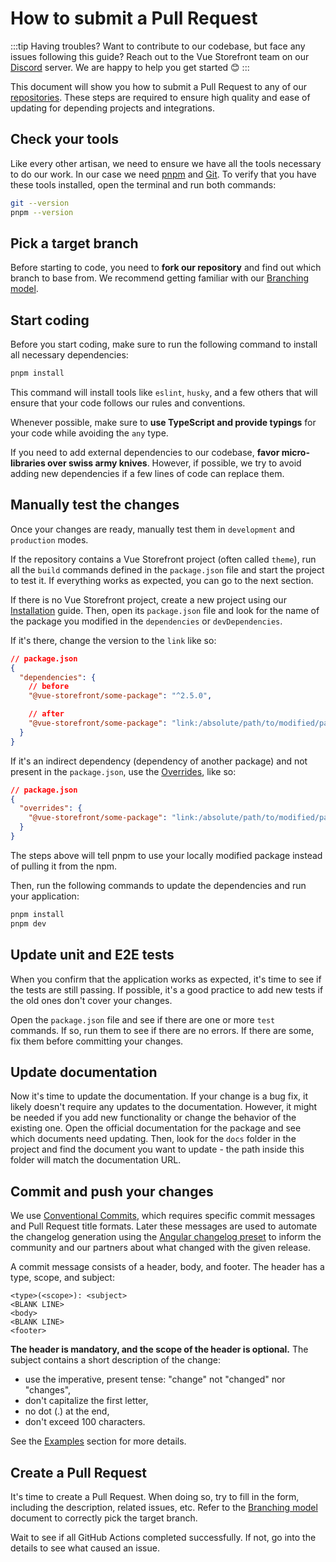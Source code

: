 # How to submit a Pull Request

:::tip Having troubles?
Want to contribute to our codebase, but face any issues following this guide? Reach out to the Vue Storefront team on our [Discord](https://discord.vuestorefront.io) server. We are happy to help you get started 😊
:::

This document will show you how to submit a Pull Request to any of our [repositories](https://github.com/vuestorefront). These steps are required to ensure high quality and ease of updating for depending projects and integrations.

## Check your tools

Like every other artisan, we need to ensure we have all the tools necessary to do our work. In our case we need [pnpm](https://pnpm.io/) and [Git](https://git-scm.com/downloads). To verify that you have these tools installed, open the terminal and run both commands:

```bash
git --version
pnpm --version
```

## Pick a target branch

Before starting to code, you need to **fork our repository** and find out which branch to base from. We recommend getting familiar with our [Branching model](./branching-model.html).

## Start coding

Before you start coding, make sure to run the following command to install all necessary dependencies:

```bash
pnpm install
```

This command will install tools like `eslint`, `husky`, and a few others that will ensure that your code follows our rules and conventions.

Whenever possible, make sure to **use TypeScript and provide typings** for your code while avoiding the `any` type.

If you need to add external dependencies to our codebase, **favor micro-libraries over swiss army knives**. However, if possible, we try to avoid adding new dependencies if a few lines of code can replace them.

## Manually test the changes

Once your changes are ready, manually test them in `development` and `production` modes.

If the repository contains a Vue Storefront project (often called `theme`), run all the `build` commands defined in the `package.json` file and start the project to test it. If everything works as expected, you can go to the next section.

If there is no Vue Storefront project, create a new project using our [Installation](/getting-started/installation.html) guide. Then, open its `package.json` file and look for the name of the package you modified in the `dependencies` or `devDependencies`.

If it's there, change the version to the `link` like so:

```json
// package.json
{
  "dependencies": {
    // before
    "@vue-storefront/some-package": "^2.5.0",

    // after
    "@vue-storefront/some-package": "link:/absolute/path/to/modified/package"
  }
}
```

If it's an indirect dependency (dependency of another package) and not present in the `package.json`, use the [Overrides](https://pnpm.io/package_json#pnpmoverrides), like so:

```json
// package.json
{
  "overrides": {
    "@vue-storefront/some-package": "link:/absolute/path/to/modified/package"
  }
}
```

The steps above will tell pnpm to use your locally modified package instead of pulling it from the npm.

Then, run the following commands to update the dependencies and run your application:

```bash
pnpm install
pnpm dev
```

## Update unit and E2E tests

When you confirm that the application works as expected, it's time to see if the tests are still passing. If possible, it's a good practice to add new tests if the old ones don't cover your changes.

Open the `package.json` file and see if there are one or more `test` commands. If so, run them to see if there are no errors. If there are some, fix them before committing your changes.

## Update documentation

Now it's time to update the documentation. If your change is a bug fix, it likely doesn't require any updates to the documentation. However, it might be needed if you add new functionality or change the behavior of the existing one. Open the official documentation for the package and see which documents need updating. Then, look for the `docs` folder in the project and find the document you want to update - the path inside this folder will match the documentation URL.

## Commit and push your changes

We use [Conventional Commits](https://www.conventionalcommits.org/en/v1.0.0/), which requires specific commit messages and Pull Request title formats. Later these messages are used to automate the changelog generation using the [Angular changelog preset](https://github.com/conventional-changelog/conventional-changelog/tree/master/packages/conventional-changelog-angular) to inform the community and our partners about what changed with the given release.

A commit message consists of a header, body, and footer. The header has a type, scope, and subject:

```
<type>(<scope>): <subject>
<BLANK LINE>
<body>
<BLANK LINE>
<footer>
```

**The header is mandatory, and the scope of the header is optional.** The subject contains a short description of the change:

* use the imperative, present tense: "change" not "changed" nor "changes",
* don't capitalize the first letter,
* no dot (.) at the end,
* don't exceed 100 characters.

See the [Examples](https://github.com/conventional-changelog/conventional-changelog/tree/master/packages/conventional-changelog-angular#examples) section for more details.

## Create a Pull Request

It's time to create a Pull Request. When doing so, try to fill in the form, including the description, related issues, etc. Refer to the [Branching model](./branching-model.html) document to correctly pick the target branch.

Wait to see if all GitHub Actions completed successfully. If not, go into the details to see what caused an issue.

